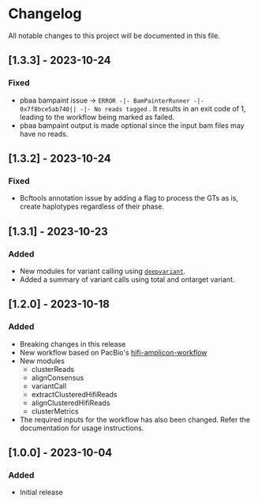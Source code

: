 # Changelog

All notable changes to this project will be documented in this file.

## [1.3.3] - 2023-10-24

### Fixed
- pbaa bampaint issue -> `ERROR -|- BamPainterRunner -|- 0x7f8bce5ab740|| -|- No reads tagged` . It results in an exit code of 1, leading to the workflow being marked as failed.
- pbaa bampaint output is made optional since the input bam files may have no reads.

## [1.3.2] - 2023-10-24

### Fixed
- Bcftools annotation issue by adding a flag to process the GTs as is, create haplotypes regardless of their phase. 

## [1.3.1] - 2023-10-23

### Added
- New modules for variant calling using [`deepvariant`](https://github.com/google/deepvariant).
- Added a summary of variant calls using total and ontarget variant.

## [1.2.0] - 2023-10-18

### Added

- Breaking changes in this release
- New workflow based on PacBio's [hifi-amplicon-workflow](https://github.com/PacificBiosciences/hifi-amplicon-workflow)
- New modules
  - clusterReads
  - alignConsensus
  - variantCall
  - extractClusteredHifiReads
  - alignClusteredHifiReads
  - clusterMetrics
- The required inputs for the workflow has also been changed. Refer the documentation for usage instructions.


## [1.0.0] - 2023-10-04

### Added

- Initial release